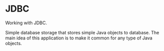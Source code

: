 # JDBC
Working with JDBC.

Simple database storage that stores simple Java objects to database. The main idea of this application is to make it common for any type of Java objects.
